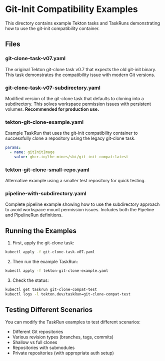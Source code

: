 # Git-Init Compatibility Examples

This directory contains example Tekton tasks and TaskRuns demonstrating how to
use the git-init compatibility container.

## Files

### git-clone-task-v07.yaml

The original Tekton git-clone task v0.7 that expects the old git-init binary.
This task demonstrates the compatibility issue with modern Git versions.

### git-clone-task-v07-subdirectory.yaml

Modified version of the git-clone task that defaults to cloning into a
subdirectory. This solves workspace permission issues with persistent volumes.
**Recommended for production use.**

### tekton-git-clone-example.yaml

Example TaskRun that uses the git-init compatibility container to successfully
clone a repository using the legacy git-clone task.

```yaml
params:
  - name: gitInitImage
    value: ghcr.io/the-mines/sbi/git-init-compat:latest
```

### tekton-git-clone-small-repo.yaml

Alternative example using a smaller test repository for quick testing.

### pipeline-with-subdirectory.yaml

Complete pipeline example showing how to use the subdirectory approach to avoid
workspace mount permission issues. Includes both the Pipeline and PipelineRun
definitions.

## Running the Examples

1. First, apply the git-clone task:

```bash
kubectl apply -f git-clone-task-v07.yaml
```

2. Then run the example TaskRun:

```bash
kubectl apply -f tekton-git-clone-example.yaml
```

3. Check the status:

```bash
kubectl get taskrun git-clone-compat-test
kubectl logs -l tekton.dev/taskRun=git-clone-compat-test
```

## Testing Different Scenarios

You can modify the TaskRun examples to test different scenarios:

- Different Git repositories
- Various revision types (branches, tags, commits)
- Shallow vs full clones
- Repositories with submodules
- Private repositories (with appropriate auth setup)
